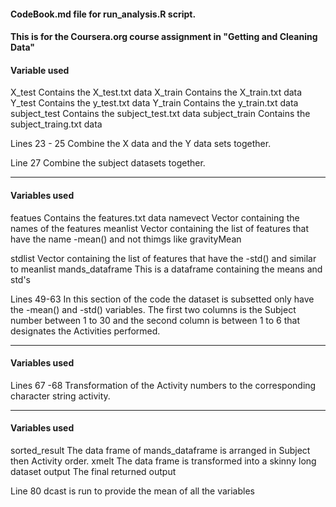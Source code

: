 #### CodeBook.md file for run_analysis.R script.
#### This is for the Coursera.org course assignment in "Getting and Cleaning Data"


#### Variable used

X_test		Contains the X_test.txt data
X_train		Contains the X_train.txt data
Y_test		Contains the y_test.txt data
Y_train		Contains the y_train.txt data
subject_test	Contains the subject_test.txt data
subject_train	Contains the subject_traing.txt data

Lines 23 - 25
Combine the X data and the Y data sets together.

Line 27
Combine the subject datasets together.

--------------------

#### Variables used
featues		Contains the features.txt data
namevect	Vector containing the names of the features
meanlist	Vector containing the list of features that have the name -mean() and not thimgs like gravityMean

stdlist		Vector containing the list of features that have the -std() and similar to meanlist
mands_dataframe	This is a dataframe containing the means and std's

Lines 49-63
In this section of the code the dataset is subsetted only have the -mean() and -std() variables. The first two columns is the Subject number between 1 to 30 and the second column is between 1 to 6 that designates the Activities performed.

--------------------
#### Variables used

Lines 67 -68
Transformation of the Activity numbers to the corresponding character string activity.

--------------------
#### Variables used

sorted_result	The data frame of mands_dataframe is arranged in Subject then Activity order.
xmelt		The data frame is transformed into a skinny long dataset
output		The final returned output

Line 80
dcast is run to provide the mean of all the variables



